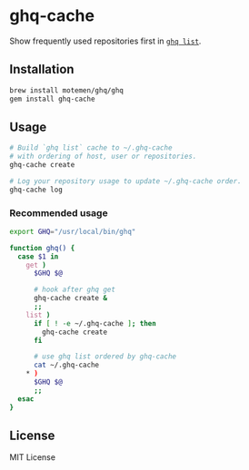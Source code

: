 # ghq-cache

Show frequently used repositories first in [`ghq list`](https://github.com/motemen/ghq).

## Installation

```bash
brew install motemen/ghq/ghq
gem install ghq-cache
```

## Usage

```bash
# Build `ghq list` cache to ~/.ghq-cache
# with ordering of host, user or repositories.
ghq-cache create

# Log your repository usage to update ~/.ghq-cache order.
ghq-cache log
```

### Recommended usage

```bash
export GHQ="/usr/local/bin/ghq"

function ghq() {
  case $1 in
    get )
      $GHQ $@

      # hook after ghq get
      ghq-cache create &
      ;;
    list )
      if [ ! -e ~/.ghq-cache ]; then
        ghq-cache create
      fi

      # use ghq list ordered by ghq-cache
      cat ~/.ghq-cache
    * )
      $GHQ $@
      ;;
  esac
}
```

## License

MIT License
